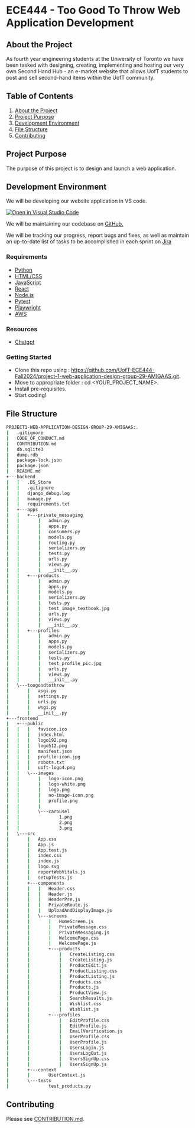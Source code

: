 # ECE444 - Too Good To Throw Web Application Development

## About the Project 

As fourth year engineering students at the University of Toronto we have been tasked with designing, creating, implementing and hosting our very own Second Hand Hub - an e-market website that allows UofT students to post and sell second-hand items within the UofT community.   

## Table of Contents

1. [About the Project](#about-the-project)
2. [Project Purpose](#project-purpose)
3. [Development Environment](#development-environment)
4. [File Structure](#file-structure)
5. [Contributing](#contributing)

## Project Purpose

The purpose of this project is to design and launch a web application. 

## Development Environment

We will be developing our website application in VS code. 

[![Open in Visual Studio Code](https://classroom.github.com/assets/open-in-vscode-2e0aaae1b6195c2367325f4f02e2d04e9abb55f0b24a779b69b11b9e10269abc.svg)](https://classroom.github.com/online_ide?assignment_repo_id=15896031&assignment_repo_type=AssignmentRepo)

We will be maintaining our codebase on [GitHub.](https://github.com/UofT-ECE444-Fall2024/project-1-web-application-design-group-29-AMIGAAS)

We will be tracking our progress, report bugs and fixes, as well as maintain an up-to-date list of tasks to be accomplished in each sprint on [Jira](https://amigaas.atlassian.net/jira/software/projects/SCRUM/boards/1)

### Requirements

- [Python](https://www.python.org/)
- [HTML/CSS](https://html.com/)
- [JavaScript](https://www.javascript.com/)
- [React](https://react.dev/)
- [Node.js](https://nodejs.org/en)
- [Pytest](https://docs.pytest.org/en/stable/)
- [Playwright](https://playwright.dev/)
- [AWS](https://aws.amazon.com) 

### Resources

- [Chatgpt](https://chatgpt.com/)

### Getting Started 

- Clone this repo using : https://github.com/UofT-ECE444-Fall2024/project-1-web-application-design-group-29-AMIGAAS.git.
- Move to appropriate folder : cd <YOUR_PROJECT_NAME>.
- Install pre-requisites. 
- Start coding!

## File Structure 

```sh
PROJECT1-WEB-APPLICATION-DESIGN-GROUP-29-AMIGAAS:.
|   .gitignore
|   CODE_OF_CONDUCT.md
|   CONTRIBUTION.md
|   db.sqlite3
|   dump.rdb
|   package-lock.json
|   package.json
|   README.md   
+---backend
|   |   .DS_Store
|   |   .gitignore
|   |   django_debug.log
|   |   manage.py
|   |   requirements.txt  
|   +---apps 
|   |   +---private_messaging
|   |       |   admin.py
|   |       |   apps.py
|   |       |   consumers.py
|   |       |   models.py
|   |       |   routing.py
|   |       |   serializers.py
|   |       |   tests.py
|   |       |   urls.py
|   |       |   views.py
|   |       |   __init__.py          
|   |   +---products
|   |       |   admin.py
|   |       |   apps.py
|   |       |   models.py
|   |       |   serializers.py
|   |       |   tests.py
|   |       |   test_image_textbook.jpg
|   |       |   urls.py
|   |       |   views.py
|   |       |   __init__.py
|   |   +---profiles
|   |       |   admin.py
|   |       |   apps.py
|   |       |   models.py
|   |       |   serializers.py
|   |       |   tests.py
|   |       |   test_profile_pic.jpg
|   |       |   urls.py
|   |       |   views.py
|   |       |   __init__.py              
|   \---toogoodtothrow
|       |   asgi.py
|       |   settings.py
|       |   urls.py
|       |   wsgi.py
|       |   __init__.py
+---frontend       
|   +---public
|   |   |   favicon.ico
|   |   |   index.html
|   |   |   logo192.png
|   |   |   logo512.png
|   |   |   manifest.json
|   |   |   profile-icon.jpg
|   |   |   robots.txt
|   |   |   uoft-logo4.png
|   |   \---images
|   |       |   logo-icon.png
|   |       |   logo-white.png
|   |       |   logo.png
|   |       |   no-image-icon.png
|   |       |   profile.png
|   |       |   
|   |       \---carousel
|   |               1.png
|   |               2.png
|   |               3.png         
|   \---src
|       |   App.css
|       |   App.js
|       |   App.test.js
|       |   index.css
|       |   index.js
|       |   logo.svg
|       |   reportWebVitals.js
|       |   setupTests.js
|       +---components
|       |   |   Header.css
|       |   |   Header.js
|       |   |   HeaderPre.js
|       |   |   PrivateRoute.js
|       |   |   UploadAndDisplayImage.js   
|       |   \---screens
|       |       |   HomeScreen.js
|       |       |   PrivateMessage.css
|       |       |   PrivateMessaging.js
|       |       |   WelcomePage.css
|       |       |   WelcomePage.js     
|       |       +---products
|       |           |   CreateListing.css
|       |           |   CreateListing.js
|       |           |   ProductEdit.js
|       |           |   ProductListing.css
|       |           |   ProductListing.js
|       |           |   Products.css
|       |           |   Products.js
|       |           |   ProductView.js
|       |           |   SearchResults.js
|       |           |   Wishlist.css
|       |           |   Wishlist.js   
|       |       +---profiles
|       |           |   EditProfile.css
|       |           |   EditProfile.js
|       |           |   EmailVerification.js
|       |           |   UserProfile.css
|       |           |   UserProfile.js
|       |           |   UsersLogin.js
|       |           |   UsersLogOut.js
|       |           |   UsersSignUp.css
|       |           |   UsersSignUp.js
|       +---context
|       |       UserContext.js
|       \---tests
|               test_products.py
```

## Contributing

Please see [CONTRIBUTION.md](/CONTRIBUTION.md). 
